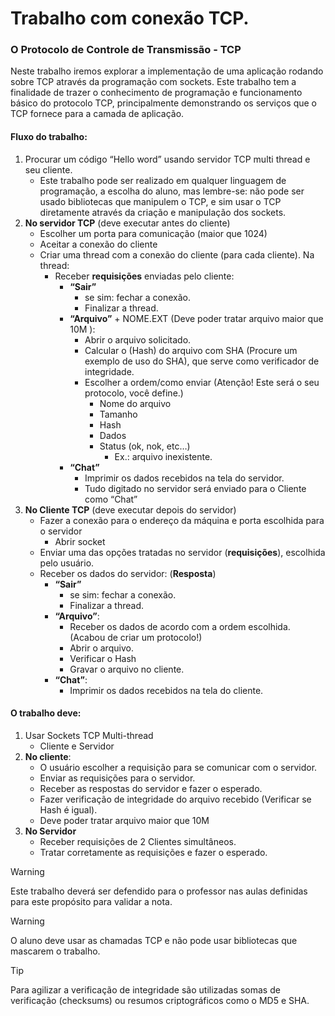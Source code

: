 # Trabalho com conexão TCP.

### O Protocolo de Controle de Transmissão - TCP
Neste trabalho iremos explorar a implementação de uma aplicação rodando sobre TCP através da programação com sockets. Este trabalho tem a finalidade de trazer o conhecimento de programação e funcionamento básico do protocolo TCP, principalmente demonstrando os serviços que o TCP fornece para a camada de aplicação.

#### **Fluxo do trabalho**:
1. Procurar um código “Hello word” usando servidor TCP multi thread e seu cliente.
    - Este trabalho pode ser realizado em qualquer linguagem de programação, a escolha do aluno, mas lembre-se: não pode ser usado bibliotecas que manipulem o TCP, e sim usar o TCP diretamente através da criação e manipulação dos sockets.
2. **No servidor TCP** (deve executar antes do cliente)
    - Escolher um porta para comunicação (maior que 1024)
    - Aceitar a conexão do cliente
    - Criar uma thread com a conexão do cliente (para cada cliente). Na thread:
        - Receber **requisições** enviadas pelo cliente:
            - **“Sair”**
                - se sim: fechar a conexão.
                - Finalizar a thread.
            - **“Arquivo”** + NOME.EXT (Deve poder tratar arquivo maior que 10M ):
                - Abrir o arquivo solicitado.
                - Calcular o (Hash) do arquivo com SHA (Procure um exemplo de uso do SHA), que serve como verificador de integridade.
                - Escolher a ordem/como enviar (Atenção! Este será o seu protocolo, você define.)
                    - Nome do arquivo
                    - Tamanho
                    - Hash
                    - Dados
                    - Status (ok, nok, etc…)
                        - Ex.: arquivo inexistente.
            - **“Chat”**
                - Imprimir os dados recebidos na tela do servidor.
                - Tudo digitado no servidor será enviado para o Cliente como “Chat”
3. **No Cliente TCP** (deve executar depois do servidor)
    - Fazer a conexão para o endereço da máquina e porta escolhida para o servidor
        - Abrir socket
    - Enviar uma das opções tratadas no servidor (**requisições**), escolhida pelo usuário.
    - Receber os dados do servidor: (**Resposta**)
        - **“Sair”**
            - se sim: fechar a conexão.
            - Finalizar a thread.
        - **“Arquivo”**:
            - Receber os dados de acordo com a ordem escolhida. (Acabou de criar um protocolo!)
            - Abrir o arquivo.
            - Verificar o Hash
            - Gravar o arquivo no cliente.
        - **“Chat”**:
            - Imprimir os dados recebidos na tela do cliente.

#### **O trabalho deve**:

1. Usar Sockets TCP Multi-thread
    - Cliente e Servidor
2. **No cliente**:
    - O usuário escolher a requisição para se comunicar com o servidor.
    - Enviar as requisições para o servidor.
    - Receber as respostas do servidor e fazer o esperado.
    - Fazer verificação de integridade do arquivo recebido (Verificar se Hash é igual).
    - Deve poder tratar arquivo maior que 10M
3. **No Servidor**
    - Receber requisições de 2 Clientes simultâneos.
    - Tratar corretamente as requisições e fazer o esperado.


> [!WARNING]
> Este trabalho deverá ser defendido para o professor nas aulas definidas para este propósito para validar a nota.

> [!WARNING]
> O aluno deve usar as chamadas TCP e não pode usar bibliotecas que mascarem o trabalho.

> [!TIP]
> Para agilizar a verificação de integridade são utilizadas somas de verificação (checksums) ou resumos criptográficos como o MD5 e SHA.